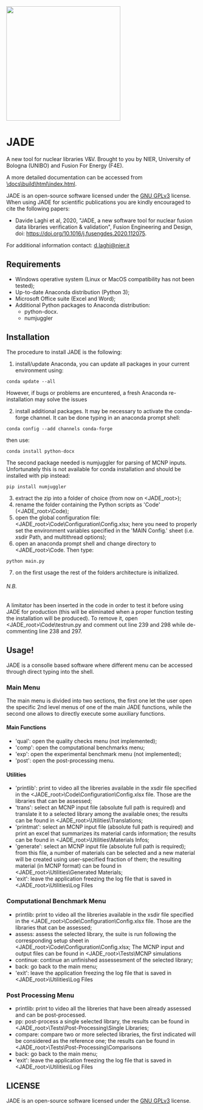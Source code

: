 <img src="https://user-images.githubusercontent.com/25747626/118662537-5f124900-b7f0-11eb-8d69-282305f795c4.png" width="300" />

# JADE
A new tool for nuclear libraries V&V.
Brought to you by NIER, University of Bologna (UNIBO) and Fusion For Energy (F4E).

A more detailed documentation can be accessed from [\docs\build\html\index.html](./docs/build/html/index.html).

JADE is an open-source software licensed under the [GNU GPLv3](./LICENSE) license. When using JADE for scientific publications you are kindly encouraged to cite the following papers:
- Davide Laghi et al, 2020, "JADE, a new software tool for nuclear fusion data libraries verification & validation", Fusion Engineering and Design, doi: https://doi.org/10.1016/j.fusengdes.2020.112075.

For additional information contact: d.laghi@nier.it

## Requirements
- Windows operative system (Linux or MacOS compatibility has not been tested);
- Up-to-date Anaconda distribution (Python 3);
- Microsoft Office suite (Excel and Word);
- Additional Python packages to Anaconda distribution:
  - python-docx.
  - numjuggler

## Installation
The procedure to install JADE is the following:
1) install/update Anaconda, you can update all packages in your current environment using:
  ```
  conda update --all
  ```
   However, if bugs or problems are encuntered, a fresh Anaconda re-installation may solve the issues

2) install additional packages. It may be necessary to activate the conda-forge channel. It can be done typing in an anaconda prompt shell:
  ```
  conda config --add channels conda-forge
  ```
  then use:
  ```
  conda install python-docx
  ```
  The second package needed is numjuggler for parsing of MCNP inputs. Unfortunately this is not available for conda installation and should be installed with pip instead:
  ```
  pip install numjuggler
  ```
3) extract the zip into a folder of choice (from now on <JADE_root>);
4) rename the folder containing the Python scripts as 'Code' (<JADE_root>\Code);
5) open the global configuration file: <JADE_root>\Code\Configuration\Config.xlsx; here you need to properly set the environment variables specified in the 'MAIN Config.' sheet (i.e. xsdir Path, and multithread options);
6) open an anaconda prompt shell and change directory to <JADE_root>\Code. Then type:
  ```
  python main.py
  ```
7) on the first usage the rest of the folders architecture is initialized.

###### N.B.
A limitator has been inserted in the code in order to test it before using JADE for production (this will be eliminated when a proper function testing the installation will be produced). To remove it, open <JADE_root>\Code\testrun.py and comment out line 239 and 298 while de-commenting line 238 and 297.

## Usage!

JADE is a consolle based software where different menu can be accessed through direct typing into the shell.
### Main Menu
The main menu is divided into two sections, the first one let the user open the specific 2nd level menus of one of the main JADE functions, while the second one allows to directly execute some auxiliary functions.
#### Main Functions
- 'qual': open the quality checks menu (not implemented);
- 'comp': open the computational benchmarks menu;
- 'exp': open the experimental benchmark menu (not implemented);
- 'post': open the post-processing menu.
#### Utilities
- 'printlib': print to video all the libreries available in the xsdir file specified in the <JADE_root>\Code\Configuration\Config.xlsx file. Those are the libraries that can be assessed;
- 'trans': select an MCNP input file (absolute full path is required) and translate it to a selected library among the available ones; the results can be found in <JADE_root>\Utilities\Translations;
- 'printmat': select an MCNP input file (absolute full path is required) and print an excel that summarizes its material cards information; the results can be found in <JADE_root>\Utilities\Materials Infos;
- 'generate': select an MCNP input file (absolute full path is required); from this file, a number of materials can be selected and a new material will be created using user-specified fraction of them; the resulting material (in MCNP format) can be found in <JADE_root>\Utilities\Generated Materials;
- 'exit': leave the application freezing the log file that is saved in <JADE_root>\Utilities\Log Files
### Computational Benchmark Menu
- printlib: print to video all the libreries available in the xsdir file specified in the <JADE_root>\Code\Configuration\Config.xlsx file. Those are the libraries that can be assessed;
- assess: assess the selected library, the suite is run following the corresponding setup sheet in <JADE_root>\Code\Configuration\Config.xlsx; The MCNP input and output files can be found in <JADE_root>\Tests\MCNP simulations
- continue: continue an unfinished assessesment of the selected library;
- back: go back to the main menu;
- 'exit': leave the application freezing the log file that is saved in <JADE_root>\Utilities\Log Files
### Post Processing Menu
- printlib: print to video all the libreries that have been already assessed and can be post-processed.
- pp: post-process a single selected library, the results can be found in <JADE_root>\Tests\Post-Processing\Single Libraries;
- compare: compare two or more selected libraries, the first indicated will be considered as the reference one; the results can be found in <JADE_root>\Tests\Post-Processing\Comparisons
- back: go back to the main menu;
- 'exit': leave the application freezing the log file that is saved in <JADE_root>\Utilities\Log Files

## LICENSE
JADE is an open-source software licensed under the [GNU GPLv3](./LICENSE) license.
